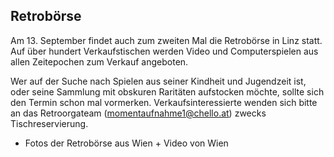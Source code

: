 ## Retrobörse

Am 13. September findet auch zum zweiten Mal die Retrobörse in Linz statt. Auf über hundert Verkaufstischen werden Video und Computerspielen aus allen Zeitepochen zum Verkauf angeboten.

Wer auf der Suche nach Spielen aus seiner Kindheit und Jugendzeit ist, oder seine Sammlung mit obskuren Raritäten aufstocken möchte, sollte sich den Termin schon mal vormerken. Verkaufsinteressierte wenden sich bitte an das Retroorgateam (momentaufnahme1@chello.at) zwecks Tischreservierung.
+ Fotos der Retrobörse aus Wien + Video von Wien 


